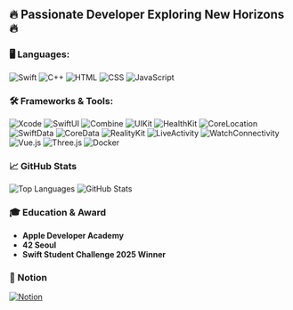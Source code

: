 ## 🔥 Passionate Developer Exploring New Horizons 🔥

### 🖥️ Languages:
![Swift](https://img.shields.io/badge/Swift-FA7343?style=for-the-badge&logo=swift&logoColor=white)
![C++](https://img.shields.io/badge/C++-00599C?style=for-the-badge&logo=cplusplus&logoColor=white)
![HTML](https://img.shields.io/badge/HTML5-E34F26?style=for-the-badge&logo=html5&logoColor=white)
![CSS](https://img.shields.io/badge/CSS3-1572B6?style=for-the-badge&logo=css3&logoColor=white)
![JavaScript](https://img.shields.io/badge/JavaScript-F7DF1E?style=for-the-badge&logo=javascript&logoColor=black)

### 🛠 Frameworks & Tools:
![Xcode](https://img.shields.io/badge/Xcode-1575F9?style=for-the-badge&logo=xcode&logoColor=white)
![SwiftUI](https://img.shields.io/badge/SwiftUI-FA7343?style=for-the-badge&logo=swift&logoColor=white)
![Combine](https://img.shields.io/badge/Combine-00599C?style=for-the-badge&logo=apple&logoColor=white)
![UIKit](https://img.shields.io/badge/UIKit-1575F9?style=for-the-badge&logo=apple&logoColor=white)
![HealthKit](https://img.shields.io/badge/HealthKit-34C759?style=for-the-badge&logo=apple&logoColor=white)
![CoreLocation](https://img.shields.io/badge/CoreLocation-007AFF?style=for-the-badge&logo=apple&logoColor=white)
![SwiftData](https://img.shields.io/badge/SwiftData-FAC04D?style=for-the-badge&logo=swift&logoColor=white)
![CoreData](https://img.shields.io/badge/Core%20Data-4A4A4A?style=for-the-badge&logo=apple&logoColor=white)
![RealityKit](https://img.shields.io/badge/RealityKit-9933FF?style=for-the-badge&logo=apple&logoColor=white)
![LiveActivity](https://img.shields.io/badge/Live%20Activity-F86734?style=for-the-badge&logo=swift&logoColor=white)
![WatchConnectivity](https://img.shields.io/badge/WatchConnectivity-1575F9?style=for-the-badge&logo=apple&logoColor=white)
![Vue.js](https://img.shields.io/badge/Vue.js-4FC08D?style=for-the-badge&logo=vue.js&logoColor=white)
![Three.js](https://img.shields.io/badge/Three.js-000000?style=for-the-badge&logo=three.js&logoColor=white)
![Docker](https://img.shields.io/badge/Docker-2496ED?style=for-the-badge&logo=docker&logoColor=white)

### 📈 GitHub Stats
![Top Languages](https://github-readme-stats.vercel.app/api/top-langs/?username=leesungkug&theme=radical)
![GitHub Stats](https://github-readme-stats.vercel.app/api?username=leesungkug&show_icons=true&theme=radical)

### 🎓 Education & Award
- **Apple Developer Academy**
- **42 Seoul**
- **Swift Student Challenge 2025 Winner**

### 📄 Notion
[![Notion](https://img.shields.io/badge/Notion-Visit%20Now-000000?style=for-the-badge&logo=notion&logoColor=white)](https://www.notion.so/a2153cffdc544e089440c1739afd0509)
